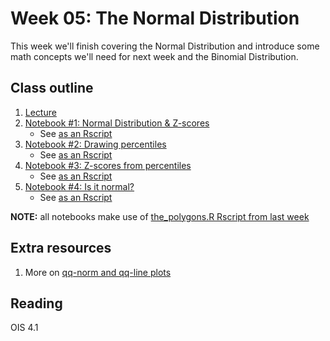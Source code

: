 # Week 05: The Normal Distribution

This week we'll finish covering the Normal Distribution and introduce some math concepts we'll need for next week and the Binomial Distribution.

## Class outline
 
 1. [Lecture](lecture5_f2019_toupload.pdf)
 1. [Notebook #1: Normal Distribution & Z-scores](prep_notes_part1_week05_s2020_normalZscores.ipynb)
	* See [as an Rscript](Rscripts/prep_notes_part1_week05_s2020_normalZscores.R)
 1. [Notebook #2: Drawing percentiles](prep_notes_part2_week05_s2020_drawingPercentiles.ipynb)
	* See [as an Rscript](Rscripts/prep_notes_part2_week05_s2020_drawingPercentiles.R)
 1. [Notebook #3: Z-scores from percentiles](prep_notes_part3_week05_s2020_zscoresFromPercentiles.ipynb)
	* See [as an Rscript](Rscripts/prep_notes_part3_week05_s2020_zscoresFromPercentiles.R)
 1. [Notebook #4: Is it normal?](prep_notes_part4_week05_s2020_isItNormal.ipynb)
	* See [as an Rscript](Rscripts/prep_notes_part4_week05_s2020_isItNormal.R)

**NOTE:** all notebooks make use of [the_polygons.R Rscript from last week](../week04/plot_polygons.R)


## Extra resources

 1. More on [qq-norm and qq-line plots](https://data.library.virginia.edu/understanding-q-q-plots/)

## Reading

OIS 4.1


